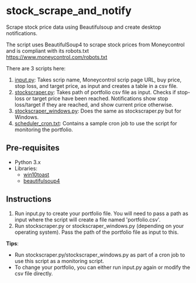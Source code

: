 # stock_scrape_and_notify
Scrape stock price data using Beautifulsoup and create desktop notifications.

The script uses BeautifulSoup4 to scrape stock prices from Moneycontrol and is compliant with its robots.txt
https://www.moneycontrol.com/robots.txt

There are 3 scripts here:
1. [input.py](https://github.com/nimbid/stock_scrape_and_notify/blob/master/input.py): Takes scrip name, Moneycontrol scrip page URL, buy price, stop loss, and target price, as input and creates a table in a csv file.
2. [stockscraper.py](https://github.com/nimbid/stock_scrape_and_notify/blob/master/stockscraper.py): Takes path of portfolio csv file as input. Checks if stop-loss or target price have been reached. Notifications show stop loss/target if they are reached, and show current price otherwise.
3. [stockscraper_windows.py](https://github.com/nimbid/stock_scrape_and_notify/blob/master/stockscraper_windows.py): Does the same as stockscraper.py but for Windows.
4. [scheduler_cron.txt](): Contains a sample cron job to use the script for monitoring the portfolio.

## Pre-requisites
* Python 3.x
* Libraries:
  - [win10toast](https://pypi.org/project/win10toast/)
  - [beautifulsoup4](https://pypi.org/project/beautifulsoup4/)

## Instructions
1. Run input.py to create your portfolio file. You will need to pass a path as input where the script will create a file named 'portfolio.csv'.
2. Run stockscraper.py or stockscraper_windows.py (depending on your operating system). Pass the path of the portfolio file as input to this.

**Tips**:
* Run stockscraper.py/stockscraper_windows.py as part of a cron job to use this script as a monitoring script.
* To change your portfolio, you can either run input.py again or modify the csv file directly.
